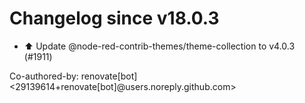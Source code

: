 # Changelog since v18.0.3
- ⬆️ Update @node-red-contrib-themes/theme-collection to v4.0.3 (#1911)

Co-authored-by: renovate[bot] <29139614+renovate[bot]@users.noreply.github.com> 
